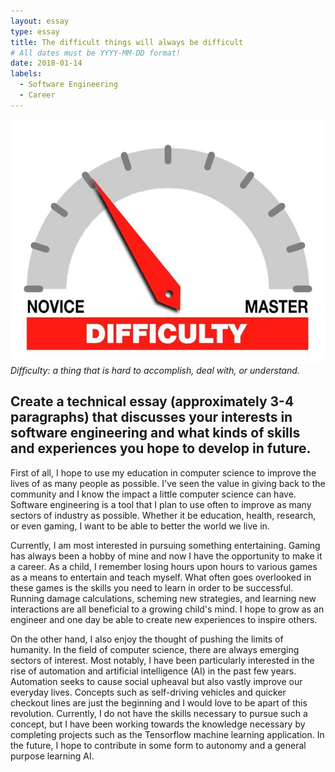 ```yaml
---
layout: essay
type: essay
title: The difficult things will always be difficult
# All dates must be YYYY-MM-DD format!
date: 2018-01-14
labels:
  - Software Engineering
  - Career
---
```


<img class="ui tiny right spaced image" src="../images/degree_difficulty.jpg">*Difficulty: a thing that is hard to accomplish, deal with, or understand.*


## Create a technical essay (approximately 3-4 paragraphs) that discusses your interests in software engineering and what kinds of skills and experiences you hope to develop in future.

First of all, I hope to use my education in computer science to improve the lives of as many people as possible. I've seen the value in giving back to the community and I know the impact a little computer science can have. Software engineering is a tool that I plan to use often to improve as many sectors of industry as possible. Whether it be education, health, research, or even gaming, I want to be able to better the world we live in.

Currently, I am most interested in pursuing something entertaining. Gaming has always been a hobby of mine and now I have the opportunity to make it a career. As a child, I remember losing hours upon hours to various games as a means to entertain and teach myself. What often goes overlooked in these games is the skills you need to learn in order to be successful. Running damage calculations, scheming new strategies, and learning new interactions are all beneficial to a growing child's mind. I hope to grow as an engineer and one day be able to create new experiences to inspire others.

On the other hand, I also enjoy the thought of pushing the limits of humanity. In the field of computer science, there are always emerging sectors of interest. Most notably, I have been particularly interested in the rise of automation and artificial intelligence (AI) in the past few years. Automation seeks to cause social upheaval but also vastly improve our everyday lives. Concepts such as self-driving vehicles and quicker checkout lines are just the beginning and I would love to be apart of this revolution. Currently, I do not have the skills necessary to pursue such a concept, but I have been working towards the knowledge necessary by completing projects such as the Tensorflow machine learning application. In the future, I hope to contribute in some form to autonomy and a general purpose learning AI.
